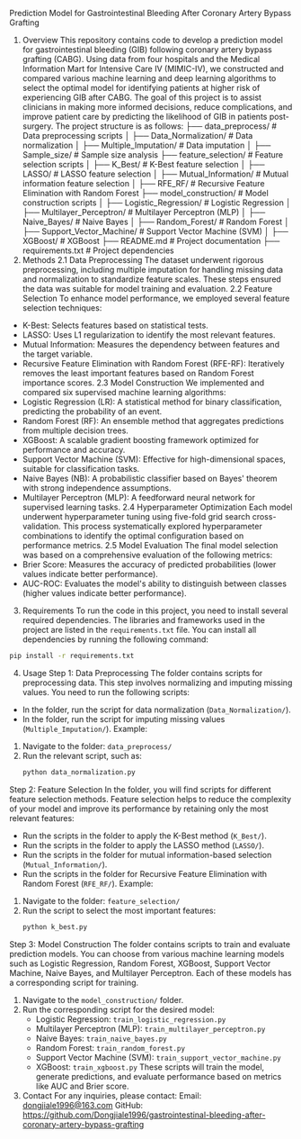 Prediction Model for Gastrointestinal Bleeding After Coronary Artery Bypass Grafting
1. Overview
This repository contains code to develop a prediction model for gastrointestinal bleeding (GIB) following coronary artery bypass grafting (CABG). Using data from four hospitals and the Medical Information Mart for Intensive Care IV (MIMIC-IV), we constructed and compared various machine learning and deep learning algorithms to select the optimal model for identifying patients at higher risk of experiencing GIB after CABG. The goal of this project is to assist clinicians in making more informed decisions, reduce complications, and improve patient care by predicting the likelihood of GIB in patients post-surgery.
The project structure is as follows:
├── data_preprocess/          # Data preprocessing scripts
│   ├── Data_Normalization/  # Data normalization
│   ├── Multiple_Imputation/ # Data imputation
│   ├── Sample_size/         # Sample size analysis
├── feature_selection/        # Feature selection scripts
│   ├── K_Best/              # K-Best feature selection
│   ├── LASSO/               # LASSO feature selection
│   ├── Mutual_Information/  # Mutual information feature selection
│   ├── RFE_RF/              # Recursive Feature Elimination with Random Forest
├── model_construction/       # Model construction scripts
│   ├── Logistic_Regression/ # Logistic Regression
│   ├── Multilayer_Perceptron/ # Multilayer Perceptron (MLP)
│   ├── Naive_Bayes/         # Naive Bayes
│   ├── Random_Forest/       # Random Forest
│   ├── Support_Vector_Machine/ # Support Vector Machine (SVM)
│   ├── XGBoost/             # XGBoost
├── README.md                # Project documentation
├── requirements.txt         # Project dependencies
2. Methods
2.1 Data Preprocessing
The dataset underwent rigorous preprocessing, including multiple imputation for handling missing data and normalization to standardize feature scales. These steps ensured the data was suitable for model training and evaluation.
2.2 Feature Selection
To enhance model performance, we employed several feature selection techniques:
- K-Best: Selects features based on statistical tests.
- LASSO: Uses L1 regularization to identify the most relevant features.
- Mutual Information: Measures the dependency between features and the target variable.
- Recursive Feature Elimination with Random Forest (RFE-RF): Iteratively removes the least important features based on Random Forest importance scores.
2.3 Model Construction
We implemented and compared six supervised machine learning algorithms:
- Logistic Regression (LR): A statistical method for binary classification, predicting the probability of an event.
- Random Forest (RF): An ensemble method that aggregates predictions from multiple decision trees.
- XGBoost: A scalable gradient boosting framework optimized for performance and accuracy.
- Support Vector Machine (SVM): Effective for high-dimensional spaces, suitable for classification tasks.
- Naive Bayes (NB): A probabilistic classifier based on Bayes' theorem with strong independence assumptions.
- Multilayer Perceptron (MLP): A feedforward neural network for supervised learning tasks.
2.4 Hyperparameter Optimization
Each model underwent hyperparameter tuning using five-fold grid search cross-validation. This process systematically explored hyperparameter combinations to identify the optimal configuration based on performance metrics.
2.5 Model Evaluation
The final model selection was based on a comprehensive evaluation of the following metrics:
- Brier Score: Measures the accuracy of predicted probabilities (lower values indicate better performance).
- AUC-ROC: Evaluates the model's ability to distinguish between classes (higher values indicate better performance).
3. Requirements
To run the code in this project, you need to install several required dependencies. The libraries and frameworks used in the project are listed in the `requirements.txt` file. You can install all dependencies by running the following command:
```bash
pip install -r requirements.txt
```
4. Usage
Step 1: Data Preprocessing
The folder contains scripts for preprocessing data. This step involves normalizing and imputing missing values. You need to run the following scripts:
- In the folder, run the script for data normalization (`Data_Normalization/`).
- In the folder, run the script for imputing missing values (`Multiple_Imputation/`).
Example:
1. Navigate to the folder: `data_preprocess/`
2. Run the relevant script, such as:
   ```bash
   python data_normalization.py
   ```
Step 2: Feature Selection
In the folder, you will find scripts for different feature selection methods. Feature selection helps to reduce the complexity of your model and improve its performance by retaining only the most relevant features:
- Run the scripts in the folder to apply the K-Best method (`K_Best/`).
- Run the scripts in the folder to apply the LASSO method (`LASSO/`).
- Run the scripts in the folder for mutual information-based selection (`Mutual_Information/`).
- Run the scripts in the folder for Recursive Feature Elimination with Random Forest (`RFE_RF/`).
Example:
1. Navigate to the folder: `feature_selection/`
2. Run the script to select the most important features:
   ```bash
   python k_best.py
   ```
Step 3: Model Construction
The folder contains scripts to train and evaluate prediction models. You can choose from various machine learning models such as Logistic Regression, Random Forest, XGBoost, Support Vector Machine, Naive Bayes, and Multilayer Perceptron. Each of these models has a corresponding script for training.
1. Navigate to the `model_construction/` folder.
2. Run the corresponding script for the desired model:
   - Logistic Regression: `train_logistic_regression.py`
   - Multilayer Perceptron (MLP): `train_multilayer_perceptron.py`
   - Naive Bayes: `train_naive_bayes.py`
   - Random Forest: `train_random_forest.py`
   - Support Vector Machine (SVM): `train_support_vector_machine.py`
   - XGBoost: `train_xgboost.py`
These scripts will train the model, generate predictions, and evaluate performance based on metrics like AUC and Brier score.
5. Contact
For any inquiries, please contact:
Email: dongjiale1996@163.com
GitHub: https://github.com/Dongjiale1996/gastrointestinal-bleeding-after-coronary-artery-bypass-grafting
